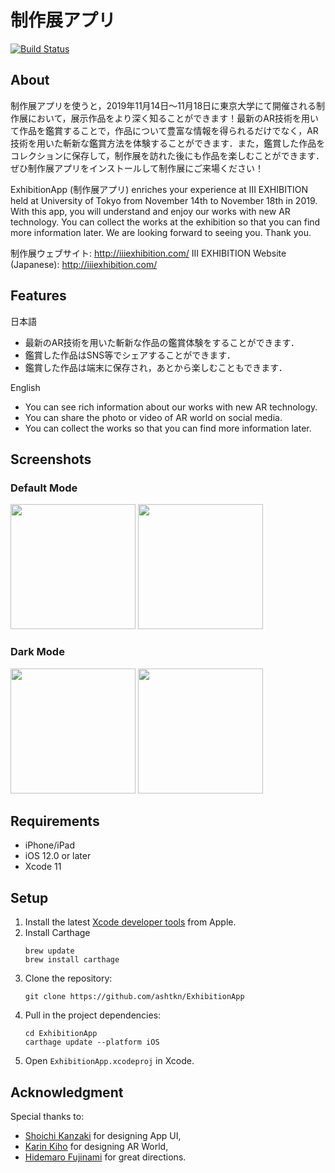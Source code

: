 # 制作展アプリ

[![Build Status](https://app.bitrise.io/app/c5476a2de2ff1946/status.svg?token=pnssIcxbg6nDz5YqtaJ7uw&branch=master)](https://app.bitrise.io/app/c5476a2de2ff1946)

## About

制作展アプリを使うと，2019年11月14日〜11月18日に東京大学にて開催される制作展において，展示作品をより深く知ることができます！最新のAR技術を用いて作品を鑑賞することで，作品について豊富な情報を得られるだけでなく，AR技術を用いた斬新な鑑賞方法を体験することができます．また，鑑賞した作品をコレクションに保存して，制作展を訪れた後にも作品を楽しむことができます．ぜひ制作展アプリをインストールして制作展にご来場ください！

ExhibitionApp (制作展アプリ) enriches your experience at III EXHIBITION held at University of Tokyo from November 14th to November 18th in 2019. With this app, you will understand and enjoy our works with new AR technology. You can collect the works at the exhibition so that you can find more information later. We are looking forward to seeing you. Thank you.

制作展ウェブサイト: http://iiiexhibition.com/
III EXHIBITION Website (Japanese): http://iiiexhibition.com/

## Features

日本語

- 最新のAR技術を用いた斬新な作品の鑑賞体験をすることができます．
- 鑑賞した作品はSNS等でシェアすることができます．
- 鑑賞した作品は端末に保存され，あとから楽しむこともできます．

English

- You can see rich information about our works with new AR technology.
- You can share the photo or video of AR world on social media.
- You can collect the works so that you can find more information later.

## Screenshots

### Default Mode

<img src="https://user-images.githubusercontent.com/24489109/68183754-a0615000-ffe0-11e9-8202-ac2cb4f7c458.png" width="200px"> <img src="https://user-images.githubusercontent.com/24489109/68183789-b2db8980-ffe0-11e9-8677-c2bdc8cadb03.png" width="200px">

### Dark Mode

<img src="https://user-images.githubusercontent.com/24489109/68183814-c1c23c00-ffe0-11e9-8050-0ac3563697c3.png" width="200px"> <img src="https://user-images.githubusercontent.com/24489109/68183843-d30b4880-ffe0-11e9-911e-ac1e8f2972d3.png" width="200px">

## Requirements

- iPhone/iPad
- iOS 12.0 or later
- Xcode 11

## Setup

1. Install the latest [Xcode developer tools](https://developer.apple.com/xcode/downloads/) from Apple.
2. Install Carthage
    ```shell
    brew update
    brew install carthage
    ```
3. Clone the repository:
    ```shell
    git clone https://github.com/ashtkn/ExhibitionApp
    ```
4. Pull in the project dependencies:
    ```shell
    cd ExhibitionApp
    carthage update --platform iOS
    ```
5. Open `ExhibitionApp.xcodeproj` in Xcode.

## Acknowledgment

Special thanks to:

- [Shoichi Kanzaki](https://github.com/zkkn) for designing App UI,
- [Karin Kiho](https://github.com/charon616) for designing AR World,
- [Hidemaro Fujinami](https://github.com/maro525) for great directions.
